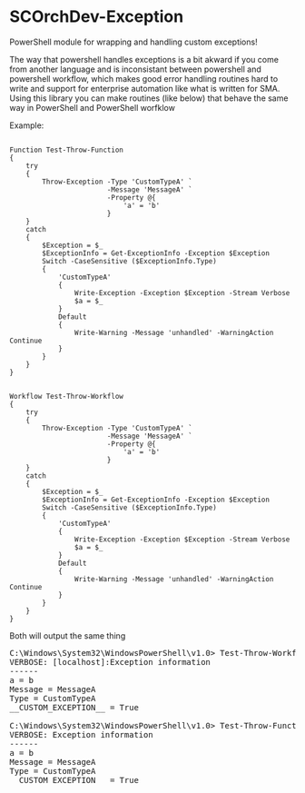 # SCOrchDev-Exception
PowerShell module for wrapping and handling custom exceptions!

The way that powershell handles exceptions is a bit akward if you come from another language and is inconsistant between powershell and powershell workflow, which makes good error handling routines hard to write and support for enterprise automation like what is written for SMA. Using this library you can make routines (like below) that behave the same way in PowerShell and PowerShell worfklow

Example:
<pre><code>
Function Test-Throw-Function
{
    try
    {
        Throw-Exception -Type 'CustomTypeA' `
                        -Message 'MessageA' `
                        -Property @{
                            'a' = 'b'
                        }
    }
    catch
    {
        $Exception = $_
        $ExceptionInfo = Get-ExceptionInfo -Exception $Exception
        Switch -CaseSensitive ($ExceptionInfo.Type)
        {
            'CustomTypeA'
            {
                Write-Exception -Exception $Exception -Stream Verbose
                $a = $_
            }
            Default
            {
                Write-Warning -Message 'unhandled' -WarningAction Continue
            }
        }
    }
}
</pre></code>
<pre><code>
Workflow Test-Throw-Workflow
{
    try
    {
        Throw-Exception -Type 'CustomTypeA' `
                        -Message 'MessageA' `
                        -Property @{
                            'a' = 'b'
                        }
    }
    catch
    {
        $Exception = $_
        $ExceptionInfo = Get-ExceptionInfo -Exception $Exception
        Switch -CaseSensitive ($ExceptionInfo.Type)
        {
            'CustomTypeA'
            {
                Write-Exception -Exception $Exception -Stream Verbose
                $a = $_
            }
            Default
            {
                Write-Warning -Message 'unhandled' -WarningAction Continue
            }
        }
    }
}
</pre></code>
Both will output the same thing
<pre>
C:\Windows\System32\WindowsPowerShell\v1.0> Test-Throw-Workflow
VERBOSE: [localhost]:Exception information
------
a = b
Message = MessageA
Type = CustomTypeA
__CUSTOM_EXCEPTION__ = True

C:\Windows\System32\WindowsPowerShell\v1.0> Test-Throw-Function
VERBOSE: Exception information
------
a = b
Message = MessageA
Type = CustomTypeA
__CUSTOM_EXCEPTION__ = True
</pre>
